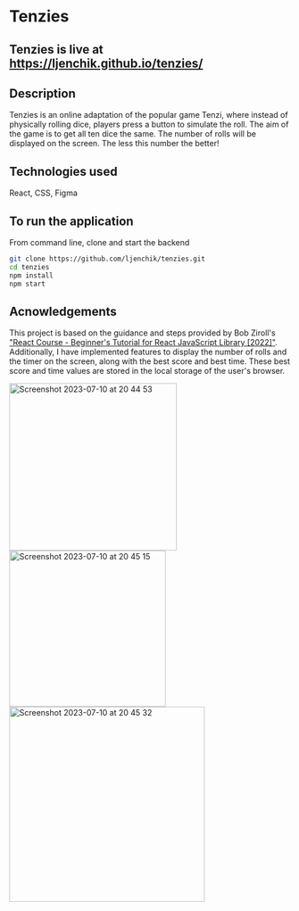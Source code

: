 # Tenzies

## Tenzies is live at https://ljenchik.github.io/tenzies/

## Description

Tenzies is an online adaptation of the popular game Tenzi, where instead of physically rolling dice, players press a button to simulate the roll. The aim of the game is to get all ten dice the same. The number of rolls will be displayed on the screen. The less this number the better!

## Technologies used 

React, CSS, Figma

## To run the application

From command line, clone and start the backend
```bash
git clone https://github.com/ljenchik/tenzies.git
cd tenzies
npm install
npm start
```

## Acnowledgements

This project is based on the guidance and steps provided by Bob Ziroll's  <a href="https://www.youtube.com/watch?v=bMknfKXIFA8"> 
"React Course - Beginner's Tutorial for React JavaScript Library [2022]"</a>. Additionally, I have implemented features to display the number of rolls and the timer on the screen, along with the best score and best time. These best score and time values are stored in the local storage of the user's browser.

<img width="300" alt="Screenshot 2023-07-10 at 20 44 53" src="https://github.com/ljenchik/tenzies/assets/84686704/63c655b2-5186-4f3c-88f8-26d8432e8eac">
<img width="280" alt="Screenshot 2023-07-10 at 20 45 15" src="https://github.com/ljenchik/tenzies/assets/84686704/1b75898f-b486-476d-9e46-c222a258a13d">
<img width="350" alt="Screenshot 2023-07-10 at 20 45 32" src="https://github.com/ljenchik/tenzies/assets/84686704/a2cbc80e-4d69-4e66-81c6-fde880062360">

